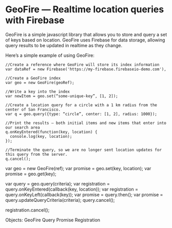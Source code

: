 GeoFire — Realtime location queries with Firebase
==========

GeoFire is a simple javascript library that allows you to store and
query a set of keys based on location. GeoFire uses Firebase for
data storage, allowing query results to be updated in realtime as they change.

Here’s a simple example of using GeoFire:

    //Create a reference where GeoFire will store its index information
    var dataRef = new Firebase('https://my-firebase.firebaseio-demo.com'),

    //Create a GeoFire index
    var geo = new GeoFire(geoRef);

    //Write a key into the index
    var newItem = geo.set(“some-unique-key”, [1, 2]);

    //Create a location query for a circle with a 1 km radius from the center of San Francisco.
    var q = geo.query({type: “circle”, center: [1, 2], radius: 1000});

    //Print the results — both initial items and new items that enter into our search area
    q.onKeyEntered(function(key, location) {
      console.log(key, location);
    });

    //Terminate the query, so we are no longer sent location updates for this query from the server.
    q.cancel();

var geo = new GeoFire(ref);
var promise = geo.set(key, location);
var promise = geo.get(key);

var query = geo.query(criteria);
var registration = query.onKeyEntered(callback(key, location));
var registration = query.onKeyLeft(callback(key));
var promise = query.then();
var promise = query.updateQueryCriteria(criteria);
query.cancel();

registration.cancel();

Objects:
GeoFire
Query
Promise
Registration
